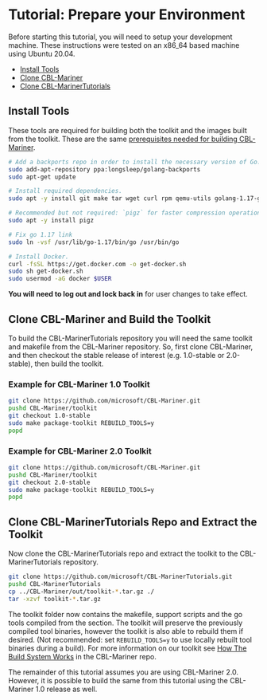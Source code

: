 # Tutorial: Prepare your Environment

Before starting this tutorial, you will need to setup your development machine.  These instructions were tested on an x86_64 based machine using Ubuntu 20.04.

- [Install Tools](#install-tools)
- [Clone CBL-Mariner](#clone-cbl-mariner-and-build-the-toolkit)
- [Clone CBL-MarinerTutorials](#clone-cbl-marinertutorials-repo-and-extract-the-toolkit)

## Install Tools

These tools are required for building both the toolkit and the images built from the toolkit.  These are the same [prerequisites needed for building CBL-Mariner](https://github.com/microsoft/CBL-Mariner/blob/2.0/toolkit/docs/building/prerequisites.md).

```bash
# Add a backports repo in order to install the necessary version of Go.
sudo add-apt-repository ppa:longsleep/golang-backports
sudo apt-get update

# Install required dependencies.
sudo apt -y install git make tar wget curl rpm qemu-utils golang-1.17-go genisoimage python bison gawk

# Recommended but not required: `pigz` for faster compression operations.
sudo apt -y install pigz

# Fix go 1.17 link
sudo ln -vsf /usr/lib/go-1.17/bin/go /usr/bin/go

# Install Docker.
curl -fsSL https://get.docker.com -o get-docker.sh
sudo sh get-docker.sh
sudo usermod -aG docker $USER
```

**You will need to log out and lock back in** for user changes to take effect.

## Clone CBL-Mariner and Build the Toolkit

To build the CBL-MarinerTutorials repository you will need the same toolkit and makefile from the CBL-Mariner repository.  So, first clone CBL-Mariner, and then checkout the stable release of interest (e.g. 1.0-stable or 2.0-stable), then build the toolkit.

### Example for CBL-Mariner 1.0 Toolkit

```bash
git clone https://github.com/microsoft/CBL-Mariner.git
pushd CBL-Mariner/toolkit
git checkout 1.0-stable
sudo make package-toolkit REBUILD_TOOLS=y
popd
```

### Example for CBL-Mariner 2.0 Toolkit

```bash
git clone https://github.com/microsoft/CBL-Mariner.git
pushd CBL-Mariner/toolkit
git checkout 2.0-stable
sudo make package-toolkit REBUILD_TOOLS=y
popd
```

## Clone CBL-MarinerTutorials Repo and Extract the Toolkit

Now clone the CBL-MarinerTutorials repo and extract the toolkit to the CBL-MarinerTutorials repository.  

```bash
git clone https://github.com/microsoft/CBL-MarinerTutorials.git
pushd CBL-MarinerTutorials
cp ../CBL-Mariner/out/toolkit-*.tar.gz ./
tar -xzvf toolkit-*.tar.gz
```

The toolkit folder now contains the makefile, support scripts and the go tools compiled from the section.  The toolkit will preserve the previously compiled tool binaries, however the toolkit is also able to rebuild them if desired. (Not recommended: set `REBUILD_TOOLS=y` to use locally rebuilt tool binaries during a build). For more information on our toolkit see [How The Build System Works](https://github.com/microsoft/CBL-Mariner/blob/2.0/toolkit/docs/how_it_works/0_intro.md) in the CBL-Mariner repo.  

The remainder of this tutorial assumes you are using CBL-Mariner 2.0.  However, it is possible to build the same from this tutorial using the CBL-Mariner 1.0 release as well.
